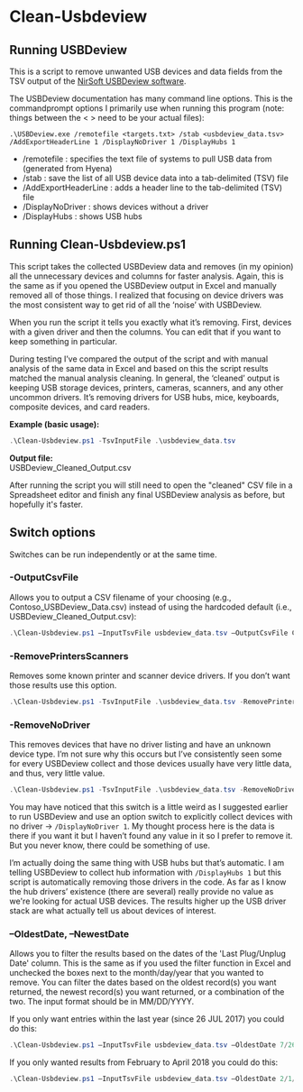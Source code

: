 # Clean-Usbdeview

## Running USBDeview

This is a script to remove unwanted USB devices and data fields from the TSV output of the [NirSoft USBDeview software](https://www.nirsoft.net/utils/usb_devices_view.html).

The USBDeview documentation has many command line options.  This is the commandprompt options I primarily use when running this program (note: things between the < > need to be your actual files):

```
.\USBDeview.exe /remotefile <targets.txt> /stab <usbdeview_data.tsv> /AddExportHeaderLine 1 /DisplayNoDriver 1 /DisplayHubs 1
```

* /remotefile : specifies the text file of systems to pull USB data from (generated from Hyena)
* /stab : save the list of all USB device data into a tab-delimited (TSV) file
* /AddExportHeaderLine : adds a header line to the tab-delimited (TSV) file
* /DisplayNoDriver : shows devices without a driver
* /DisplayHubs : shows USB hubs

## Running Clean-Usbdeview.ps1

This script takes the collected USBDeview data and removes (in my opinion) all the unnecessary devices and columns for faster analysis.  Again, this is the same as if you opened the USBDeview output in Excel and manually removed all of those things.  I realized that focusing on device drivers was the most consistent way to get rid of all the ‘noise’ with USBDeview.

When you run the script it tells you exactly what it’s removing.  First, devices with a given driver and then the columns.  You can edit that if you want to keep something in particular.

During testing I’ve compared the output of the script and with manual analysis of the same data in Excel and based on this the script results matched the manual analysis cleaning.  In general, the ‘cleaned’ output is keeping USB storage devices, printers, cameras, scanners, and any other uncommon drivers.  It’s removing drivers for USB hubs, mice, keyboards, composite devices, and card readers.

**Example (basic usage):**
```powershell
.\Clean-Usbdeview.ps1 -TsvInputFile .\usbdeview_data.tsv
```

**Output file:** \
USBDeview_Cleaned_Output.csv

After running the script you will still need to open the "cleaned" CSV file in a Spreadsheet editor and finish any final USBDeview analysis as before, but hopefully it's faster.

## Switch options

Switches can be run independently or at the same time.

### -OutputCsvFile
Allows you to output a CSV filename of your choosing (e.g., Contoso_USBDeview_Data.csv) instead of using the hardcoded default (i.e., USBDeview_Cleaned_Output.csv):

```powershell
.\Clean-Usbdeview.ps1 –InputTsvFile usbdeview_data.tsv –OutputCsvFile Contoso_USBDeview_Data.csv
```

### -RemovePrintersScanners
Removes some known printer and scanner device drivers.  If you don’t want those results use this option.

```powershell
.\Clean-Usbdeview.ps1 -TsvInputFile .\usbdeview_data.tsv -RemovePrintersScanners
```

### -RemoveNoDriver
This removes devices that have no driver listing and have an unknown device type.  I’m not sure why this occurs but I’ve consistently seen some for every USBDeview collect and those devices usually have very little data, and thus, very little value.

```powershell
.\Clean-Usbdeview.ps1 -TsvInputFile .\usbdeview_data.tsv -RemoveNoDriver
```

You may have noticed that this switch is a little weird as I suggested earlier to run USBDeview and use an option switch to explicitly collect devices with no driver -> ```/DisplayNoDriver 1```.  My thought process here is the data is there if you want it but I haven’t found any value in it so I prefer to remove it.  But you never know, there could be something of use.

I’m actually doing the same thing with USB hubs but that’s automatic.  I am telling USBDeview to collect hub information with ```/DisplayHubs 1``` but this script is automatically removing those drivers in the code.  As far as I know the hub drivers’ existence (there are several) really provide no value as we're looking for actual USB devices.  The results higher up the USB driver stack are what actually tell us about devices of interest.

### –OldestDate, –NewestDate

Allows you to filter the results based on the dates of the 'Last Plug/Unplug Date' column.  This is the same as if you used the filter function in Excel and unchecked the boxes next to the month/day/year that you wanted to remove.  You can filter the dates based on the oldest record(s) you want returned, the newest record(s) you want returned, or a combination of the two.  The input format should be in MM/DD/YYYY.

If you only want entries within the last year (since 26 JUL 2017) you could do this:

```powershell
.\Clean-Usbdeview.ps1 –InputTsvFile usbdeview_data.tsv –OldestDate 7/26/2017
```

If you only wanted results from February to April 2018 you could do this:

```powershell
.\Clean-Usbdeview.ps1 –InputTsvFile usbdeview_data.tsv –OldestDate 2/1/2018 –NewestDate 4/30/2018
```
